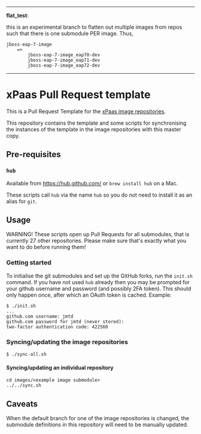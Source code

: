 ----
**flat_test**:

this is an experimental branch to flatten out multiple images from repos
such that there is one submodule PER image. Thus, 

    jboss-eap-7-image
        =>
            jboss-eap-7-image_eap70-dev
            jboss-eap-7-image_eap71-dev
            jboss-eap-7-image_eap72-dev

----


# xPaas Pull Request template

This is a Pull Request Template for the [xPaas image
repositories](https://github.com/jboss-container-images).

This repository contains the template and some scripts for synchronising
the instances of the template in the image repositories with this master
copy.

## Pre-requisites

### `hub`

Available from https://hub.github.com/ or `brew install hub` on a Mac.

These scripts call `hub` via the name `hub` so you do not need to install
it as an alias for `git`.

## Usage

WARNING! These scripts open up Pull Requests for all submodules, that is
currently 27 other repositories. Please make sure that's exactly what you
want to do before running them!

### Getting started

To initialise the git submodules and set up the GitHub forks, run the `init.sh`
command. If you have not used `hub` already then you may be prompted for your
github username and password (and possibly 2FA token). This should only happen
once, after which an OAuth token is cached. Example:

    $ ./init.sh
    ...
    github.com username: jmtd
    github.com password for jmtd (never stored):
    two-factor authentication code: 422560

### Syncing/updating the image repositories

    $ ./sync-all.sh

#### Syncing/updating an individual repository

    cd images/<example image submodule>
    ../../sync.sh

## Caveats

When the default branch for one of the image repositories is changed, the submodule
definitions in this repository will need to be manually updated.
